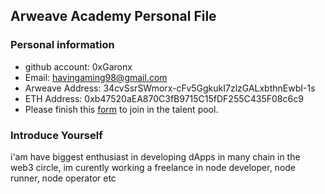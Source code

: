## Arweave Academy Personal File

### Personal information

- github account: 0xGaronx
- Email: havingaming98@gmail.com
- Arweave Address: 34cvSsrSWmorx-cFv5GgkukI7zlzGALxbthnEwbI-1s
- ETH Address: 0xb47520aEA870C3fB9715C15fDF255C435F08c6c9
- Please finish this [form](https://docs.google.com/forms/d/e/1FAIpQLSfWA5fIIcBgmRppm3jNz5vmf9Mai_QMVil-2pO4r7YKn_Zhtw/viewform?usp=sf_link) to join in the talent pool.

### Introduce Yourself
 i'am have biggest enthusiast in developing dApps in many chain in the web3 circle, im curently working a freelance in node developer, node runner, node operator etc
